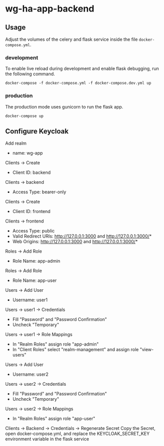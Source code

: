 # wg-ha-app-backend

## Usage
Adjust the volumes of the celery and flask service inside the file `docker-compose.yml`.

### development
To enable live reload during development and enable flask debugging, run the following command.
```console
docker-compose -f docker-compose.yml -f docker-compose.dev.yml up
```

### production
The production mode uses gunicorn to run the flask app.
```console
docker-compose up
```


## Configure Keycloak

Add realm
- name: wg-app

Clients -> Create
- Client ID: backend

Clients -> backend
- Access Type: bearer-only

Clients -> Create
- Client ID: frontend

Clients -> frontend
- Access Type: public
- Valid Redirect URIs: http://127.0.0.1:3000 and http://127.0.0.1:3000/*
- Web Origins: http://127.0.0.1:3000 and http://127.0.0.1:3000/*

Roles -> Add Role
- Role Name: app-admin

Roles -> Add Role
- Role Name: app-user

Users -> Add User
- Username: user1

Users -> user1 -> Credentials
- Fill "Password" and "Password Confirmation"
- Uncheck "Temporary"

Users -> user1 -> Role Mappings
- In "Realm Roles" assign role "app-admin"
- In "Client Roles" select "realm-management" and assign role "view-users"

Users -> Add User
- Username: user2

Users -> user2 -> Credentials
- Fill "Password" and "Password Confirmation"
- Uncheck "Temporary"

Users -> user2 -> Role Mappings
- In "Realm Roles" assign role "app-user"

Clients -> Backend -> Credentials -> Regenerate Secret
Copy the Secret, open docker-compose.yml, and replace the KEYCLOAK_SECRET_KEY environment variable in the flask service
